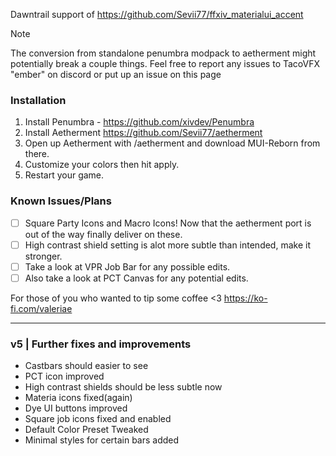 Dawntrail support of https://github.com/Sevii77/ffxiv_materialui_accent

> [!NOTE]
> The conversion from standalone penumbra modpack to aetherment might potentially break a couple things. 
> Feel free to report any issues to TacoVFX "ember" on discord or put up an issue on this page

### Installation
1. Install Penumbra - https://github.com/xivdev/Penumbra
2. Install Aetherment https://github.com/Sevii77/aetherment
3. Open up Aetherment with /aetherment and download MUI-Reborn from there.
4. Customize your colors then hit apply.
5. Restart your game.
   
### Known Issues/Plans
- [ ] Square Party Icons and Macro Icons! Now that the aetherment port is out of the way finally deliver on these.
- [ ] High contrast shield setting is alot more subtle than intended, make it stronger.
- [ ] Take a look at VPR Job Bar for any possible edits.
- [ ] Also take a look at PCT Canvas for any potential edits.

For those of you who wanted to tip some coffee <3
https://ko-fi.com/valeriae

---
### v5 | Further fixes and improvements
- Castbars should easier to see
- PCT icon improved
- High contrast shields should be less subtle now
- Materia icons fixed(again)
- Dye UI buttons improved
- Square job icons fixed and enabled
- Default Color Preset Tweaked
- Minimal styles for certain bars added

